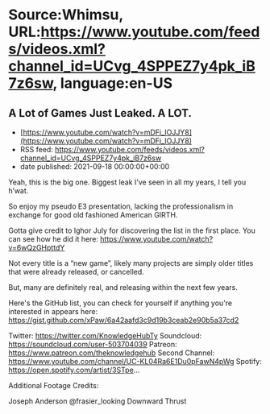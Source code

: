 # Source:Whimsu, URL:https://www.youtube.com/feeds/videos.xml?channel_id=UCvg_4SPPEZ7y4pk_iB7z6sw, language:en-US

## A Lot of Games Just Leaked. A LOT.
 - [https://www.youtube.com/watch?v=mDFi_IOJJY8](https://www.youtube.com/watch?v=mDFi_IOJJY8)
 - RSS feed: https://www.youtube.com/feeds/videos.xml?channel_id=UCvg_4SPPEZ7y4pk_iB7z6sw
 - date published: 2021-09-18 00:00:00+00:00

Yeah, this is the big one. Biggest leak I’ve seen in all my years, I tell you h’wat.

So enjoy my pseudo E3 presentation, lacking the professionalism in exchange for good old fashioned American GIRTH.

Gotta give credit to Ighor July for discovering the list in the first place. You can see how he did it here:
 https://www.youtube.com/watch?v=6wQzGHpttdY

Not every title is a “new game”, likely many projects are simply older titles that were already released, or cancelled.

But, many are definitely real, and releasing within the next few years.

Here's the GitHub list, you can check for yourself if anything you're interested in appears here:
https://gist.github.com/xPaw/6a42aafd3c9d19b3ceab2e90b5a37cd2


Twitter: https://twitter.com/KnowledgeHubTy
Soundcloud: https://soundcloud.com/user-503704039
Patreon: https://www.patreon.com/theknowledgehub
Second Channel: https://www.youtube.com/channel/UC-KL04Ra6E1Du0pFawN4pWg
Spotify: https://open.spotify.com/artist/3STpe...

Additional Footage Credits:

Joseph Anderson
@frasier_looking
Downward Thrust

